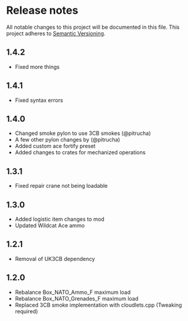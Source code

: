 # Release notes
All notable changes to this project will be documented in this file.
This project adheres to [Semantic Versioning](http://semver.org/).
## 1.4.2
- Fixed more things

## 1.4.1
- Fixed syntax errors

## 1.4.0
- Changed smoke pylon to use 3CB smokes (@pitrucha)
- A few other pylon changes by (@pitrucha)
- Added custom ace fortify preset
- Added changes to crates for mechanized operations

## 1.3.1
- Fixed repair crane not being loadable

## 1.3.0
- Added logistic item changes to mod
- Updated Wildcat Ace ammo

## 1.2.1
- Removal of UK3CB dependency

## 1.2.0
- Rebalance Box_NATO_Ammo_F maximum load
- Rebalance Box_NATO_Grenades_F maximum load
- Replaced 3CB smoke implementation with cloudlets.cpp (Tweaking required)